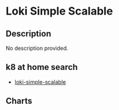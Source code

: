 # Loki Simple Scalable

## Description

No description provided.

## k8 at home search

- [loki-simple-scalable](https://nanne.dev/k8s-at-home-search/#/loki-simple-scalable)

## Charts


